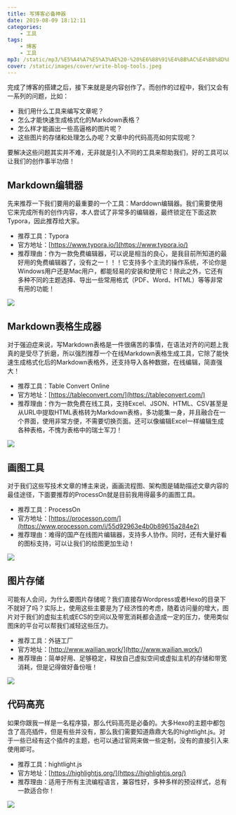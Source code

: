 ```yaml
---
title: 写博客必备神器
date: 2019-08-09 18:12:11
categories:
    - 工具
tags:
    - 博客
    - 工具
mp3: /static/mp3/%E5%A4%A7%E5%A3%AE%20-%20%E6%88%91%E4%BB%AC%E4%B8%8D%E4%B8%80%E6%A0%B7.mp3
cover: /static/images/cover/write-blog-tools.jpeg
---
```



完成了博客的搭建之后，接下来就是是内容创作了。而创作的过程中，我们又会有一系列的问题，比如：
- 我们用什么工具来编写文章呢？
- 怎么才能快速生成格式化的Markdown表格？
- 怎么样才能画出一些高逼格的图片呢？
- 这些图片的存储和处理怎么办呢？文章中的代码高亮如何实现呢？

要解决这些问题其实并不难，无非就是引入不同的工具来帮助我们，好的工具可以让我们的创作事半功倍！


## Markdown编辑器

先来推荐一下我们要用的最重要的一个工具：Marddown编辑器。我们需要使用它来完成所有的创作内容，本人尝试了非常多的编辑器，最终锁定在下面这款Typora，因此推荐给大家。

*   推荐工具：Typora
*   官方地址：[https://www.typora.io/](https://www.typora.io/)
*   推荐理由：作为一款免费编辑器，可以说是相当的良心，是我目前所知道的最好用的免费编辑器了，没有之一！！！它支持多个主流的操作系统，不论你是Windows用户还是Mac用户，都能轻易的安装和使用它！除此之外，它还有多种不同的主题选择、导出一些常用格式（PDF、Word、HTML）等等非常有用的功能！

![](http://ww2.sinaimg.cn/large/006tNc79gy1g5tfro5t1dj30m80ggt9m.jpg)

## Markdown表格生成器

对于强迫症来说，写Markdown表格是一件很痛苦的事情，在语法对齐的问题上我真的是受尽了折磨，所以强烈推荐一个在线Markdown表格生成工具，它除了能快速生成格式化后的Markdown表格外，还支持导入各种数据，在线编辑，简直强大！

*   推荐工具：Table Convert Online
*   官方地址：[https://tableconvert.com/](https://tableconvert.com/)
*   推荐理由：作为一款免费在线工具，支持Excel、JSON、HTML、CSV甚至是从URL中提取HTML表格转为Markdown表格，多功能集一身，并且融合在一个界面，使用非常方便，不需要切换页面。还可以像编辑Excel一样编辑生成各种表格，不愧为表格中的瑞士军刀！

![](http://ww2.sinaimg.cn/large/006tNc79gy1g5tfrx6iz5j30yg0kudhs.jpg)




## 画图工具

对于我们这些写技术文章的博主来说，画画流程图、架构图是辅助描述文章内容的最佳途径，下面要推荐的ProcessOn就是目前我用得最多的画图工具。

*   推荐工具：ProcessOn
*   官方地址：[https://processon.com/](https://www.processon.com/i/55d92963e4b0b89615a284e2)
*   推荐理由：难得的国产在线图片编辑器，支持多人协作。同时，还有大量好看的图标支持，可以让我们的绘图更加生动！

![](http://ww1.sinaimg.cn/large/006tNc79gy1g5tfs42rkxj30m80e4wfc.jpg)


## 图片存储

可能有人会问，为什么要图片存储呢？我们直接存Wordpress或者Hexo的目录下不就好了吗？实际上，使用这些主要是为了经济性的考虑，随着访问量的增大，图片对于我们的虚拟主机或ECS的空间以及带宽消耗都会造成一定的压力，使用类似图床的平台可以帮我们减轻这些压力。

*   推荐工具：外链工厂
*   官方地址：[http://www.wailian.work/](http://www.wailian.work/)
*   推荐理由：简单好用、足够稳定，释放自己虚拟空间或虚拟主机的存储和带宽消耗，但是记得做好备份哦！

![](http://ww3.sinaimg.cn/large/006tNc79gy1g5tfseco1wj30m80cj752.jpg)

## 代码高亮

如果你跟我一样是一名程序猿，那么代码高亮是必备的。大多Hexo的主题中都包含了高亮插件，但是有些并没有，那么我们需要知道鼎鼎大名的hightlight.js。对于一些已经有这个插件的主题，也可以通过官网来做一些定制，没有的直接引入来使用即可。

*   推荐工具：hightlight.js
*   官方地址：[https://highlightjs.org/](https://highlightjs.org/)
*   推荐理由：适用于所有主流编程语言，兼容性好，多种多样的预设样式，总有一款适合你！

![](http://ww4.sinaimg.cn/large/006tNc79gy1g5tfsloqkvj30m80djdgp.jpg)
